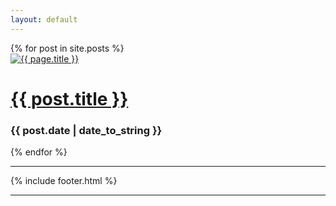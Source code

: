 ```yaml
---
layout: default
---
```

<div class="container">
<div class="row">
    {% for post in site.posts %}
    <div class="post">
      <a href="{{ post.url }}">
	<img src="/images/{{ post.image.teaser }}"  class="img-responsive" alt="{{ page.title }}" itemprop="image">
      </a>
    <h1 class="post-title">
      <a href="{{ post.url }}">
        {{ post.title }}
      </a>
    </h1></a>
<h3>{{ post.date | date_to_string }}</small></h3>
  {% endfor %}

<hr>
    {% include footer.html %}
<hr>
</div>
</div>
